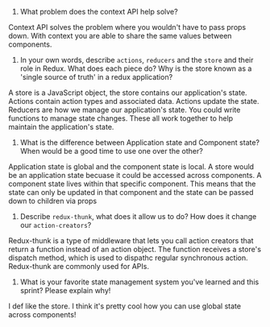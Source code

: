 1. What problem does the context API help solve?

Context API solves the problem where you wouldn't have to pass props down. With context you are able to share the same values between components.

1. In your own words, describe `actions`, `reducers` and the `store` and their role in Redux. What does each piece do? Why is the store known as a 'single source of truth' in a redux application?

A store is a JavaScript object, the store contains our application's state. Actions contain action types and associated data. Actions update the state. Reducers are how we manage our application's state. You could write functions to manage state changes. These all work together to help maintain the application's state.

1. What is the difference between Application state and Component state? When would be a good time to use one over the other?

Application state is global and the component state is local. A store would be an application state becuase it could be accessed across components. A component state lives within that specific component. This means that the state can only be updated in that component and the state can be passed down to children via props

1. Describe `redux-thunk`, what does it allow us to do? How does it change our `action-creators`?

Redux-thunk is a type of middleware that lets you call action creators that return a function instead of an action object. The function receives a store's dispatch method, which is used to dispathc regular synchronous action. Redux-thunk are commonly used for APIs.

1. What is your favorite state management system you've learned and this sprint? Please explain why!

I def like the store. I think it's pretty cool how you can use global state across components!
